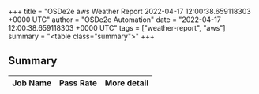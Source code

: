+++
title = "OSDe2e aws Weather Report 2022-04-17 12:00:38.659118303 +0000 UTC"
author = "OSDe2e Automation"
date = "2022-04-17 12:00:38.659118303 +0000 UTC"
tags = ["weather-report", "aws"]
summary = "<table class=\"summary\"></table>"
+++
## Summary

| Job Name | Pass Rate | More detail |
|----------|-----------|-------------|




